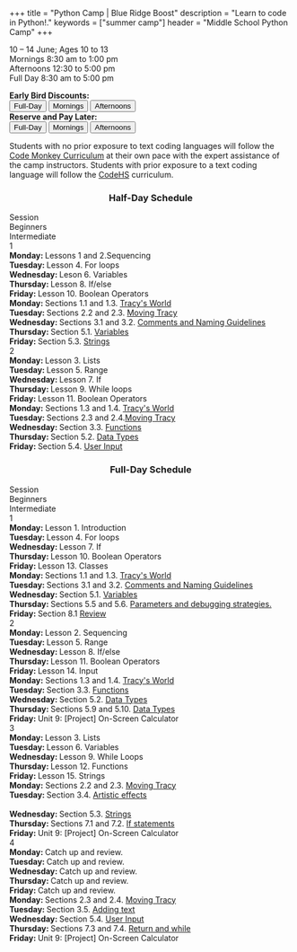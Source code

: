 +++
title = "Python Camp | Blue Ridge Boost"
description = "Learn to code in Python!."
keywords = ["summer camp"]
header = "Middle School Python Camp"
+++

<p></p>

<div class="container">
    <div class="row pb-1">
        <div class="col-6">
            <p> 10 &ndash; 14 June; Ages 10 to 13 <br>
                Mornings 8:30 am to 1:00 pm <br>
                Afternoons 12:30 to 5:00 pm </br> 
                Full Day  8:30 am to 5:00 pm
            <p>
                <b>Early Bird Discounts:</b><br> 
                <a href="https://summer-24-ages-10-to-13-full-day.cheddarup.com"><button class="button-8s" role="button">Full-Day</button></a>  <a href="https://summer-24-ages-10-to-13-half-day.cheddarup.com"><button class="button-8s" role="button">Mornings</button></a> <a href="https://ages-10-to-13-half-day-afternoon.cheddarup.com"><button class="button-8s" role="button">Afternoons</button></a> <br>
                <b>Reserve and Pay Later:</b><br>
                <a href="https://summer-24-ages-10-to-13-full-day-deposit.cheddarup.com"><button class="button-8s" role="button">Full-Day </button></a> <a href="https://summer-24-ages-10-to-13-half-day-deposit.cheddarup.com"><button class="button-8s" role="button">Mornings</button></a> <a href="https://summer-24-ages-10-to-13-half-day-deposit.cheddarup.com"><button class="button-8s" role="button">Afternoons</button></a>
            </p>
        </div>
        <div class="col-6">
        Students with no prior exposure to text coding languages will follow the <a href="https://www.codemonkey.com/courses/banana-tales">Code Monkey Curriculum</a> at their own pace with the expert assistance of the camp instructors. Students with prior exposure to a text coding language will follow the <a href="https://codehs.com/course/21070/overview">CodeHS</a> curriculum.
        </div>
    </div>
    <div class="row pb-1">
        <div class="col">
            <div class="container p-0 m-0 b-0">
                <h3 align="center">Half-Day Schedule</h3>
                <div class="row py-1 table-header">
                    <div class="col-2 text-center">Session</div>	
                    <div class="col-4">Beginners</div>
                    <div class="col-4">Intermediate</div>
                </div>
                <div class="row py-1 table-dark-row">
                    <div class="col-2 text-center">1</div>
                    <div class="col-4 ">
                        <b>Monday: </b>Lessons 1 and 2.Sequencing<br>
                        <b>Tuesday: </b>Lesson 4. For loops<br>
                        <b>Wednesday: </b>Leson 6. Variables<br>
                        <b>Thursday: </b>Lesson 8. If/else<br>
                        <b>Friday: </b>Lesson 10. Boolean Operators<br>
                    </div>
                    <div class="col-4 ">
                        <b>Monday: </b>Sections 1.1 and 1.3. <a href="https://codehs.com/course/21070/explore/module/28288">Tracy's World</a><br>
                        <b>Tuesday: </b> Sections 2.2 and 2.3. <a href="https://codehs.com/library/course/21070/module/28289">Moving Tracy</a><br>
                        <b>Wednesday: </b>Sections 3.1 and 3.2. <a href="https://codehs.com/course/21070/explore/module/28290">Comments and Naming Guidelines</a> <br>
                        <b>Thursday: </b>Section 5.1. <a href="https://codehs.com/course/21070/explore/module/28291">Variables</a><br>
                        <b>Friday: </b>Section 5.3. <a href="https://codehs.com/course/21070/explore/module/28291">Strings</a><br>
                    </div>
                </div>
                <div class="row py-1">
                    <div class="col-2 text-center">2</div>	
                    <div class="col-4 ">
                        <b>Monday: </b>Lesson 3. Lists<br>
                        <b>Tuesday: </b>Lesson 5. Range<br>
                        <b>Wednesday: </b>Lesson 7. If<br>
                        <b>Thursday: </b>Lesson 9. While loops<br>
                        <b>Friday: </b>Lesson 11. Boolean Operators<br>
                    </div>
                    <div class="col-4">
                        <b>Monday:</b> Sections 1.3 and 1.4. <a href="https://codehs.com/course/21070/explore/module/28288">Tracy's World</a><br>
                        <b>Tuesday: </b>Sections 2.3 and 2.4.<a href="https://codehs.com/library/course/21070/module/28289">Moving Tracy</a></b><br>
                        <b>Wednesday: </b> Section 3.3. <a href="https://codehs.com/course/21070/explore/module/28290">Functions</a><br>
                        <b>Thursday: </b>Section 5.2. <a href="https://codehs.com/course/21070/explore/module/28291">Data Types</a><br>
                        <b>Friday: </b>Section 5.4. <a href="https://codehs.com/course/21070/explore/module/28291">User Input</a><br>
                    </div>
                </div>
            </div>
        </div> <!-- inner container -->
    </div>
    <div class="row pb-1">
        <div class="col">
            <div class="container p-0 m-0 b-0">
                <h3 align="center">Full-Day Schedule</h3>
                <div class="row py-1 table-header">
                    <div class="col-2 text-center">Session</div>	
                    <div class="col-4">Beginners</div>
                    <div class="col-4">Intermediate</div>
                </div>
                <div class="row py-1 table-dark-row">
                    <div class="col-2 text-center">1</div>
                    <div class="col-4 ">
                        <b>Monday: </b>Lesson 1. Introduction <br>
                        <b>Tuesday: </b>Lesson 4. For loops<br>
                        <b>Wednesday: </b>Lesson 7. If<br>
                        <b>Thursday: </b>Lesson 10. Boolean Operators<br>
                        <b>Friday: </b>Lesson 13. Classes<br>
                    </div>
                    <div class="col-4 ">
                        <b>Monday: </b>Sections 1.1 and 1.3. <a href="https://codehs.com/course/21070/explore/module/28288">Tracy's World</a><br>
                        <b>Tuesday: </b> Sections 3.1 and 3.2. <a href="https://codehs.com/course/21070/explore/module/28290">Comments and Naming Guidelines</a><br>
                        <b>Wednesday: </b>Section 5.1. <a href="https://codehs.com/course/21070/explore/module/28291">Variables</a><br>
                        <b>Thursday: </b>Sections 5.5 and 5.6. <a href="https://codehs.com/course/21070/explore/module/28291">Parameters and debugging strategies.</a><br>
                        <b>Friday: </b>Section 8.1 <a href="https://codehs.com/library/course/21070/module/28293">Review</a><br>
                    </div>
                </div>
                <div class="row py-1">
                    <div class="col-2 text-center">2</div>	
                    <div class="col-4 ">
                        <b>Monday: </b> Lesson 2. Sequencing<br>
                        <b>Tuesday: </b>Lesson 5. Range<br>
                        <b>Wednesday: </b>Lesson 8. If/else<br>
                        <b>Thursday: </b>Lesson 11. Boolean Operators<br>
                        <b>Friday: </b>Lesson 14. Input<br>
                    </div>
                    <div class="col-4">
                        <b>Monday:</b> Sections 1.3 and 1.4. <a href="https://codehs.com/course/21070/explore/module/28288">Tracy's World</a><br>
                        <b>Tuesday: </b>Section 3.3. <a href="https://codehs.com/course/21070/explore/module/28290">Functions</a><br>
                        <b>Wednesday: </b>Section 5.2. <a href="https://codehs.com/course/21070/explore/module/28291">Data Types</a><br>
                        <b>Thursday: </b>Sections 5.9 and 5.10. <a href="https://codehs.com/course/21070/explore/module/28291">Data Types</a><br>
                        <b>Friday: </b>Unit 9: [Project] On-Screen Calculator<br>
                    </div>
                </div>
                <div class="row py-1 table-dark-row">
                    <div class="col-2 text-center">3</div>
                    <div class="col-4 ">
                        <b>Monday: </b>Lesson 3. Lists <br>
                        <b>Tuesday: </b>Lesson 6. Variables<br>
                        <b>Wednesday: </b>Lesson 9. While Loops<br>
                        <b>Thursday: </b>Lesson 12. Functions<br>
                        <b>Friday: </b>Lesson 15. Strings<br>
                    </div>
                    <div class="col-4 ">
                        <b>Monday:</b> Sections 2.2 and 2.3. <a href="https://codehs.com/library/course/21070/module/28289">Moving Tracy</a> <br>
                        <b>Tuesday: </b>Section 3.4. <a href="https://codehs.com/course/21070/explore/module/28290">Artistic effects</a><br><br>
                        <b>Wednesday: </b>Section 5.3. <a href="https://codehs.com/course/21070/explore/module/28291">Strings</a><br>
                        <b>Thursday: </b>Sections 7.1 and 7.2. <a href="https://codehs.com/course/21070/explore/module/28292">If statements</a><br>
                        <b>Friday: </b>Unit 9: [Project] On-Screen Calculator<br>
                    </div>
                </div>
                <div class="row py-1">
                    <div class="col-2 text-center">4</div>	
                    <div class="col-4 ">
                        <b>Monday: </b> Catch up and review.<br>
                        <b>Tuesday: </b> Catch up and review.<br>
                        <b>Wednesday: </b> Catch up and review.<br>
                        <b>Thursday: </b> Catch up and review.<br>
                        <b>Friday: </b> Catch up and review.<br>
                    </div>
                    <div class="col-4">
                        <b>Monday: </b>Sections 2.3 and 2.4. <a href="https://codehs.com/library/course/21070/module/28289">Moving Tracy</a><br>
                        <b>Tuesday: </b>Section 3.5. <a href="https://codehs.com/course/21070/explore/module/28290">Adding text</a><br>
                        <b>Wednesday: </b>Section 5.4. <a href="https://codehs.com/course/21070/explore/module/28291">User Input</a><br>
                        <b>Thursday: </b>Sections 7.3 and 7.4. <a href="https://codehs.com/course/21070/explore/module/28292">Return and while</a><br>
                        <b>Friday: </b>Unit 9: [Project] On-Screen Calculator<br>
                    </div>
                </div>
            </div>
        </div> <!-- inner container -->
    </div>
</div> <!-- outer container -->